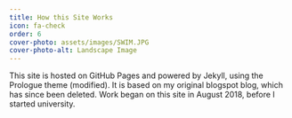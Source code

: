 ```yaml
---
title: How this Site Works
icon: fa-check
order: 6
cover-photo: assets/images/SWIM.JPG
cover-photo-alt: Landscape Image
---
```


This site is hosted on GitHub Pages and powered by Jekyll, using the Prologue theme (modified). It is based on my original blogspot blog, which has since been deleted. Work began on this site in August 2018, before I started university.
